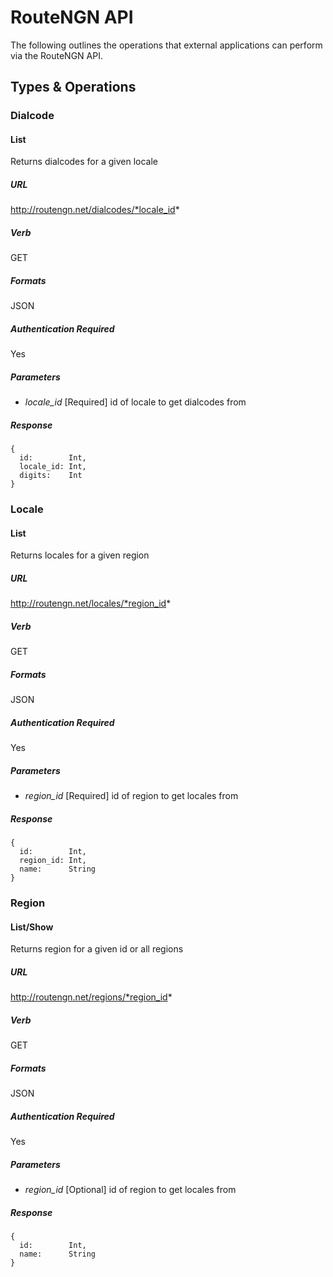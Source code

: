 # RouteNGN API
The following outlines the operations that external applications can perform
via the RouteNGN API.

## Types & Operations
### Dialcode
#### List
Returns dialcodes for a given locale
##### URL
http://routengn.net/dialcodes/*locale_id*
##### Verb
GET
##### Formats
JSON
##### Authentication Required
Yes
##### Parameters
+ *locale_id* [Required] id of locale to get dialcodes from

##### Response
    {
      id:        Int,
      locale_id: Int,
      digits:    Int
    }

### Locale
#### List
Returns locales for a given region
##### URL
http://routengn.net/locales/*region_id*
##### Verb
GET
##### Formats
JSON
##### Authentication Required
Yes
##### Parameters
+ *region_id* [Required] id of region to get locales from

##### Response
    {
      id:        Int,
      region_id: Int,
      name:      String
    }

### Region
#### List/Show
Returns region for a given id or all regions
##### URL
http://routengn.net/regions/*region_id*
##### Verb
GET
##### Formats
JSON
##### Authentication Required
Yes
##### Parameters
+ *region_id* [Optional] id of region to get locales from

##### Response
    {
      id:        Int,
      name:      String
    }

